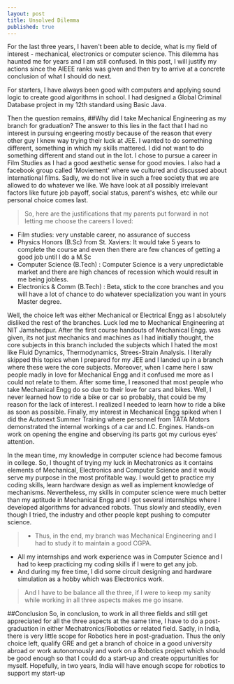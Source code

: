 ```yaml
---
layout: post
title: Unsolved Dilemma
published: true
---
```


For the last three years, I haven't been able to decide, what is my field of interest - mechanical, electronics or computer science. 
This dilemma has haunted me for years and I am still confused. In this post, I will justify my actions since the AIEEE ranks was given and then try to arrive at a concrete conclusion of what I should do next.

For starters, I have always been good with computers and applying sound logic to create good algorithms in school. I had designed a Global Criminal Database project in my 12th standard using Basic Java. 

Then the question remains, 
##Why did I take Mechanical Engineering as my branch for graduation?
The answer to this lies in the fact that I had no interest in pursuing engeering mostly because of the reason that every other guy I knew way trying their luck at JEE. I wanted to do something different, something in which my skills mattered. I did not want to do something different and stand out in the lot. I chose to pursue a career in Film Studies as I had a good aesthetic sense for good movies. I also had a facebook group called 'Moviement' where we cultured and discussed about international films. Sadly, we do not live in such a free society that we are allowed to do whatever we like. We have look at all possibly irrelevant factors like future job payoff, social status, parent's wishes, etc while our personal choice comes last. 

>So, here are the justifications that my parents put forward in not letting me choose the careers I loved:
 - Film studies: very unstable career, no assurance of success
 - Physics Honors (B.Sc) from St. Xaviers: It would take 5 years to complete the course and even then there are few chances of getting a good job until I do a M.Sc
 - Computer Science (B.Tech) : Computer Science is a very unpredictable market and there are high chances of recession which would result in me being jobless.
 - Electronics & Comm (B.Tech) : Beta, stick to the core branches and you will have a
lot of chance to do whatever specialization you want in yours Master degree.

Well, the choice left was either Mechanical or Electrical Engg as I absolutely disliked the rest of the branches. Luck led me to Mechanical Engineering at NIT Jamshedpur. After the first course handouts of Mechanical Engg. was given, its not just mechanics and machines as I had initially thought, the core subjects in this branch included the subjects which I hated the most like Fluid Dynamics, Thermodynamics, Strees-Strain Analysis. I literally skipped this topics when I prepared for my JEE and I landed up in a branch where these were the core subjects.
Moreover, when I came here I saw people madly in love for Mechanical Engg and it confused me more as I could not relate to them. After some time, I reasoned that most people who take Mechanical Engg do so due to their love for cars and bikes. Well, I never learned how to ride a bike or car so probably, that could be my reason for the lack of interest. I realized I needed to learn how to ride a bike as soon as possible. Finally, my interest in Mechanical Engg spiked when I did the Autonext Summer Training where personnel from TATA Motors demonstrated the internal workings of a car and I.C. Engines. Hands-on work on opening the engine and observing its parts got my curious eyes' attention.

In the mean time, my knowledge in computer science had become famous in college. So, I thought of trying my luck in Mechatronics as it contains elements of Mechanical, Electronics and Computer Science and it would serve my purpose in the most profitable way. I would get to practice my coding skills, learn hardware design as well as implement knowledge of mechanisms. Nevertheless, my skills in computer science were much better than my aptitude in Mechanical Engg and I got several internships where I developed algorithms for advanced robots. Thus slowly and steadily, even though I tried, the industry and other people kept pushing to computer science. 

>- Thus, in the end, my branch was Mechanical Engineering and I had to study it to maintain a good CGPA. 
 - All my internships and work experience was in Computer Science and I had to keep practicing my coding skills if I were to get any job.
 - And during my free time, I did some circuit designing and hardware simulation as a hobby which was Electronics work.
 
 > And I have to be balance all the three, if I were to keep my sanity while working in all three aspects makes me go insane.
 
 ##Conclusion
 So, in conclusion, to work in all three fields and still get appreciated for all the three aspects at the same time, I have to do a post-graduation in either Mechatronics/Robotics or related field. Sadly, in India, there is very little scope for Robotics here in post-graduation. Thus the only choice left, qualify GRE and get a branch of choice in a good university abroad or work autonomously and work on a Robotics project which should be good enough so that I could do a start-up and create oppurtunities for myself. Hopefully, in two years, India will have enough scope for robotics to support my start-up